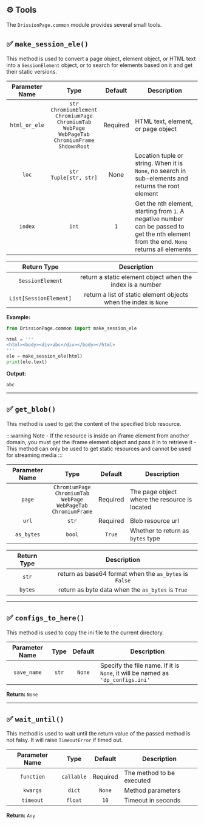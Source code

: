 ⚙️ Tools
---

The `DrissionPage.common` module provides several small tools.

## ✅️️ `make_session_ele()`

This method is used to convert a page object, element object, or HTML text into a `SessionElement` object, or to search for elements based on it and get their static versions.

|  Parameter Name |                                                                      Type                                                                      | Default | Description |
|:--------------:|:--------------------------------------------------------------------------------------------------------------------------------------------:|:-------:|-------------|
| `html_or_ele` | `str`<br/>`ChromiumElement`<br/>`ChromiumPage`<br/>`ChromiumTab`<br/>`WebPage`<br/>`WebPageTab`<br/>`ChromiumFrame`<br/>`ShdownRoot` | Required | HTML text, element, or page object |
|      `loc`     |                                                     `str`<br/>`Tuple[str, str]`                                                      |  None   | Location tuple or string. When it is `None`, no search in sub-elements and returns the root element |
|      `index`    |                                                                `int`                                                                 |   `1`   | Get the nth element, starting from `1`. A negative number can be passed to get the nth element from the end. `None` returns all elements |

|       Return Type       |                   Description                   |
|:----------------------:|:-----------------------------------------------:|
|    `SessionElement`    |  return a static element object when the index is a number   |
| `List[SessionElement]` | return a list of static element objects when the index is `None` |

**Example:**

```python
from DrissionPage.common import make_session_ele

html = '''
<html><body><div>abc</div></body></html>
'''
ele = make_session_ele(html)
print(ele.text)
```

**Output:**

```shell
abc
```

---

## ✅️️ `get_blob()`

This method is used to get the content of the specified blob resource.

:::warning Note
    - If the resource is inside an iframe element from another domain, you must get the iframe element object and pass it in to retrieve it
    - This method can only be used to get static resources and cannot be used for streaming media
:::

|  Parameter Name  |                                         Type                                          | Default | Description |
|:----------------:|:------------------------------------------------------------------------------------:|:-------:|-------------|
|      `page`     | `ChromiumPage`<br/>`ChromiumTab`<br/>`WebPage`<br/>`WebPageTab`<br/>`ChromiumFrame` | Required | The page object where the resource is located |
|     `url`      |                                        `str`                                        | Required | Blob resource url |
| `as_bytes` |                                       `bool`                                        | `True` | Whether to return as `bytes` type |

|   Return Type    |                         Description                          |
|:----------------:|:-----------------------------------------------------------:|
|      `str`       |    return as base64 format when the `as_bytes` is `False`     |
|     `bytes`     |              return as byte data when the `as_bytes` is `True`            |

---

## ✅️️ `configs_to_here()`

This method is used to copy the ini file to the current directory.

|  Parameter Name  |  Type  | Default | Description |
|:----------------:|:-----:|:-------:|-------------|
|      `save_name`     | `str` |  `None`   | Specify the file name. If it is `None`, it will be named as `'dp_configs.ini'` |

**Return:** `None`

---

## ✅️️ `wait_until()`

This method is used to wait until the return value of the passed method is not falsy. It will raise `TimeoutError` if timed out.

|  Parameter Name  |       Type       | Default | Description |
|:----------------:|:----------------:|:-------:|-------------|
|   `function`       | `callable` | Required | The method to be executed |
|    `kwargs`      |   `dict`   |  `None`  | Method parameters |
|    `timeout`    |   `float`   |   `10`   | Timeout in seconds |

**Return:** `Any`

